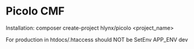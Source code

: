 # Picolo CMF

Installation:
composer create-project hlynx/picolo <project_name>

For production in htdocs/.htaccess should NOT be 
SetEnv APP_ENV dev
